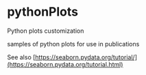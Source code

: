 # pythonPlots
Python plots customization

samples of python plots for use in publications

See also [https://seaborn.pydata.org/tutorial/](https://seaborn.pydata.org/tutorial.html)

